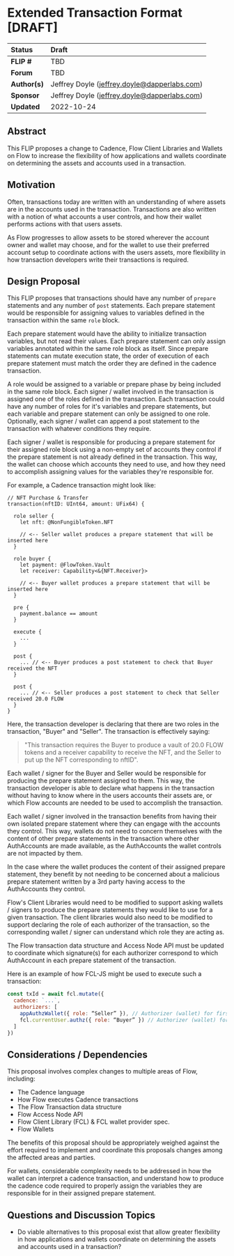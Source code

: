 # Extended Transaction Format [DRAFT]

| Status        | Draft                                                          |
| :------------ | :------------------------------------------------------------- |
| **FLIP #**    | TBD                                                            |
| **Forum**     | TBD                                                            |
| **Author(s)** | Jeffrey Doyle (jeffrey.doyle@dapperlabs.com)                   |
| **Sponsor**   | Jeffrey Doyle (jeffrey.doyle@dapperlabs.com)                   |
| **Updated**   | 2022-10-24 

## Abstract

This FLIP proposes a change to Cadence, Flow Client Libraries and Wallets on Flow to increase the flexibility of how applications and wallets coordinate on determining the assets and accounts used in a transaction.

## Motivation

Often, transactions today are written with an understanding of where assets are in the accounts used in the transaction. Transactions are also written with a notion of what accounts a user controls, and how their wallet performs actions with that users assets.

As Flow progresses to allow assets to be stored wherever the account owner and wallet may choose, and for the wallet to use their preferred account setup to coordinate actions with the users assets, more flexibility in how transaction developers write their transactions is required.

## Design Proposal

This FLIP proposes that transactions should have any number of `prepare` statements and any number of `post` statements. Each prepare statement would be responsible for assigning values to variables defined in the transaction within the same `role` block.

Each prepare statement would have the ability to initialize transaction variables, but not read their values. Each prepare statement can only assign variables annotated within the same role block as itself. Since prepare statements can mutate execution state, the order of execution of each prepare statement must match the order they are defined in the cadence transaction.

A role would be assigned to a variable or prepare phase by being included in the same role block. Each signer / wallet involved in the transaction is assigned one of the roles defined in the transaction. Each transaction could have any number of roles for it's variables and prepare statements, but each variable and prepare statement can only be assigned to one role. Optionally, each signer / wallet can append a post statement to the transaction with whatever conditions they require.

Each signer / wallet is responsible for producing a prepare statement for their assigned role block using a non-empty set of accounts they control if the prepare statement is not already defined in the transaction. This way, the wallet can choose which accounts they need to use, and how they need to accomplish assigning values for the variables they're responsible for.

For example, a Cadence transaction might look like:

```cadence
// NFT Purchase & Transfer
transaction(nftID: UInt64, amount: UFix64) {

  role seller {
    let nft: @NonFungibleToken.NFT

    // <-- Seller wallet produces a prepare statement that will be inserted here
  }

  role buyer {
    let payment: @FlowToken.Vault
    let receiver: Capability<&{NFT.Receiver}> 

    // <-- Buyer wallet produces a prepare statement that will be inserted here
  }
 
  pre {
  	payment.balance == amount
  }

  execute {
    ...
  }

  post {
    ... // <-- Buyer produces a post statement to check that Buyer received the NFT
  }

  post {
    ... // <-- Seller produces a post statement to check that Seller received 20.0 FLOW
  }
}
```

Here, the transaction developer is declaring that there are two roles in the transaction, "Buyer" and "Seller". The transaction is effectively saying:

> "This transaction requires the Buyer to produce a vault of 20.0 FLOW tokens and a receiver capability to receive the NFT, and the Seller to put up the NFT corresponding to nftID".

Each wallet / signer for the Buyer and Seller would be responsible for producing the prepare statement assigned to them. This way, the transaction developer is able to declare what happens in the transaction without having to know where in the users accounts their assets are, or which Flow accounts are needed to be used to accomplish the transaction.

Each wallet / signer involved in the transaction benefits from having their own isolated prepare statement where they can engage with the accounts they control. This way, wallets do not need to concern themselves with the content of other prepare statements in the transaction where other AuthAccounts are made available, as the AuthAccounts the wallet controls are not impacted by them. 

In the case where the wallet produces the content of their assigned prepare statement, they benefit by not needing to be concerned about a malicious prepare statement written by a 3rd party having access to the AuthAccounts they control.

Flow's Client Libraries would need to be modified to support asking wallets / signers to produce the prepare statements they would like to use for a given transaction. The client libraries would also need to be modified to support declaring the role of each authorizer of the transaction, so the corresponding wallet / signer can understand which role they are acting as.

The Flow transaction data structure and Access Node API must be updated to coordinate which signature(s) for each authorizer correspond to which AuthAccount in each prepare statement of the transaction.

Here is an example of how FCL-JS might be used to execute such a transaction:

```javascript 
const txId = await fcl.mutate({
  cadence: `...`,
  authorizers: [
    appAuthzWallet({ role: “Seller” }), // Authorizer (wallet) for first prepare block (#Seller)
    fcl.currentUser.authz({ role: “Buyer” }) // Authorizer (wallet) for second prepare block (#Buyer)
  ]
})
```

## Considerations / Dependencies

This proposal involves complex changes to multiple areas of Flow, including:
- The Cadence language
- How Flow executes Cadence transactions
- The Flow Transaction data structure 
- Flow Access Node API
- Flow Client Library (FCL) & FCL wallet provider spec.
- Flow Wallets

The benefits of this proposal should be appropriately weighed against the effort required to implement and coordinate this proposals changes among the affected areas and parties.

For wallets, considerable complexity needs to be addressed in how the wallet can interpret a cadence transaction, and understand how to produce the cadence code required to properly assign the variables they are responsible for in their assigned prepare statement.

## Questions and Discussion Topics

- Do viable alternatives to this proposal exist that allow greater flexibility in how applications and wallets coordinate on determining the assets and accounts used in a transaction?
